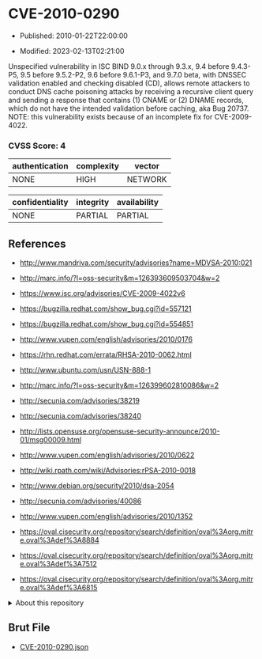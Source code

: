 # CVE-2010-0290

- Published: 2010-01-22T22:00:00

- Modified: 2023-02-13T02:21:00

Unspecified vulnerability in ISC BIND 9.0.x through 9.3.x, 9.4 before 9.4.3-P5, 9.5 before 9.5.2-P2, 9.6 before 9.6.1-P3, and 9.7.0 beta, with DNSSEC validation enabled and checking disabled (CD), allows remote attackers to conduct DNS cache poisoning attacks by receiving a recursive client query and sending a response that contains (1) CNAME or (2) DNAME records, which do not have the intended validation before caching, aka Bug 20737. NOTE: this vulnerability exists because of an incomplete fix for CVE-2009-4022.

### CVSS Score: **4**

| authentication | complexity | vector |
| --- | --- | --- |
| NONE | HIGH | NETWORK |

| confidentiality | integrity | availability |
| --- | --- | --- |
| NONE | PARTIAL | PARTIAL |

## References

* http://www.mandriva.com/security/advisories?name=MDVSA-2010:021

* http://marc.info/?l=oss-security&m=126393609503704&w=2

* https://www.isc.org/advisories/CVE-2009-4022v6

* https://bugzilla.redhat.com/show_bug.cgi?id=557121

* https://bugzilla.redhat.com/show_bug.cgi?id=554851

* http://www.vupen.com/english/advisories/2010/0176

* https://rhn.redhat.com/errata/RHSA-2010-0062.html

* http://www.ubuntu.com/usn/USN-888-1

* http://marc.info/?l=oss-security&m=126399602810086&w=2

* http://secunia.com/advisories/38219

* http://secunia.com/advisories/38240

* http://lists.opensuse.org/opensuse-security-announce/2010-01/msg00009.html

* http://www.vupen.com/english/advisories/2010/0622

* http://wiki.rpath.com/wiki/Advisories:rPSA-2010-0018

* http://www.debian.org/security/2010/dsa-2054

* http://secunia.com/advisories/40086

* http://www.vupen.com/english/advisories/2010/1352

* https://oval.cisecurity.org/repository/search/definition/oval%3Aorg.mitre.oval%3Adef%3A8884

* https://oval.cisecurity.org/repository/search/definition/oval%3Aorg.mitre.oval%3Adef%3A7512

* https://oval.cisecurity.org/repository/search/definition/oval%3Aorg.mitre.oval%3Adef%3A6815

<details>
<summary>About this repository</summary> 

  This repository is part of the project [Live Hack CVE](https://github.com/Live-Hack-CVE). Main website can be found [www.live-hack.org](https://www.live-hack.org) 
  
  Made by [Sn0wAlice](https://github.com/Sn0wAlice) for the people that care about security and need to have a feed of the latest CVEs. Hope you enjoy it, don't forget to star the repo and follow me on [Twitter](https://twitter.com/Sn0wAlice) and [Github](https://github.com/Sn0wAlice). And that is my [personnal website](https://www.alice-snow.me/)

  - [Home Page](https://github.com/Live-Hack-CVE)
  - [Framework](https://github.com/Live-Hack-CVE/cve-framework)
  - [CVE database](https://github.com/Live-Hack-CVE/full_database)
  - [Changelog](https://github.com/Live-Hack-CVE/Changelog)
</details>

## Brut File

* [CVE-2010-0290.json](https://raw.githubusercontent.com/Live-Hack-CVE/full_database/main/cves/2010/CVE-2010-0290.json)

